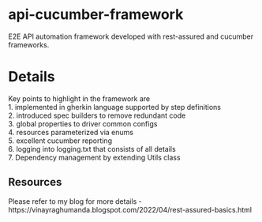 # api-cucumber-framework
E2E API automation framework developed with rest-assured and cucumber frameworks.
<h1>Details</h1>
Key points to highlight in the framework are</br>
1. implemented in gherkin language supported by step definitions</br>
2. introduced spec builders to remove redundant code</br>
3. global properties to driver common configs</br>
4. resources parameterized via enums</br>
5. excellent cucumber reporting</br>
6. logging into logging.txt that consists of all details</br>
7. Dependency management by extending Utils class</br>
<h2>Resources</h2>
Please refer to my blog for more details - https://vinayraghumanda.blogspot.com/2022/04/rest-assured-basics.html
